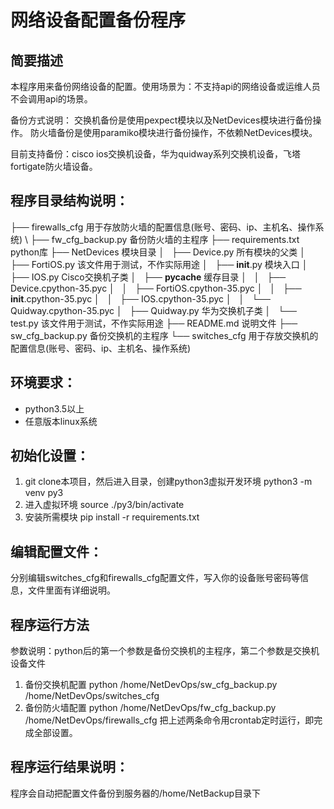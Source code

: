 # 网络设备配置备份程序

## 简要描述
本程序用来备份网络设备的配置。使用场景为：不支持api的网络设备或运维人员不会调用api的场景。

备份方式说明：
交换机备份是使用pexpect模块以及NetDevices模块进行备份操作。
防火墙备份是使用paramiko模块进行备份操作，不依赖NetDevices模块。

目前支持备份：cisco ios交换机设备，华为quidway系列交换机设备，飞塔fortigate防火墙设备。

## 程序目录结构说明：
├── firewalls_cfg 用于存放防火墙的配置信息(账号、密码、ip、主机名、操作系统) \\
├── fw_cfg_backup.py 备份防火墙的主程序
├── requirements.txt python库
├── NetDevices 模块目录
│   ├── Device.py 所有模块的父类
│   ├── FortiOS.py 该文件用于测试，不作实际用途
│   ├── __init__.py 模块入口
│   ├── IOS.py Cisco交换机子类
│   ├── __pycache__ 缓存目录
│   │   ├── Device.cpython-35.pyc
│   │   ├── FortiOS.cpython-35.pyc
│   │   ├── __init__.cpython-35.pyc
│   │   ├── IOS.cpython-35.pyc
│   │   └── Quidway.cpython-35.pyc
│   ├── Quidway.py 华为交换机子类
│   └── test.py 该文件用于测试，不作实际用途
├── README.md 说明文件
├── sw_cfg_backup.py 备份交换机的主程序
└── switches_cfg 用于存放交换机的配置信息(账号、密码、ip、主机名、操作系统)

## 环境要求：
- python3.5以上
- 任意版本linux系统

## 初始化设置：
1. git clone本项目，然后进入目录，创建python3虚拟开发环境
python3 -m venv py3
2. 进入虚拟环境
source ./py3/bin/activate
3. 安装所需模块
pip install -r requirements.txt

## 编辑配置文件：
分别编辑switches_cfg和firewalls_cfg配置文件，写入你的设备账号密码等信息，文件里面有详细说明。

## 程序运行方法
参数说明：python后的第一个参数是备份交换机的主程序，第二个参数是交换机设备文件
1. 备份交换机配置
python /home/NetDevOps/sw_cfg_backup.py /home/NetDevOps/switches_cfg
2. 备份防火墙配置
python /home/NetDevOps/fw_cfg_backup.py /home/NetDevOps/firewalls_cfg
把上述两条命令用crontab定时运行，即完成全部设置。

## 程序运行结果说明：
程序会自动把配置文件备份到服务器的/home/NetBackup目录下


